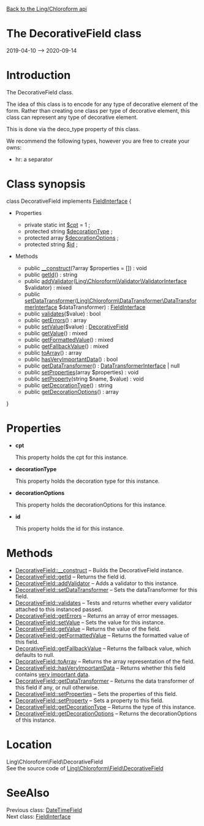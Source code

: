 [Back to the Ling/Chloroform api](https://github.com/lingtalfi/Chloroform/blob/master/doc/api/Ling/Chloroform.md)



The DecorativeField class
================
2019-04-10 --> 2020-09-14






Introduction
============

The DecorativeField class.

The idea of this class is to encode for any type of decorative element of the form.
Rather than creating one class per type of decorative element, this class can represent
any type of decorative element.

This is done via the deco_type property of this class.


We recommend the following types, however you are free to create your owns:

- hr: a separator



Class synopsis
==============


class <span class="pl-k">DecorativeField</span> implements [FieldInterface](https://github.com/lingtalfi/Chloroform/blob/master/doc/api/Ling/Chloroform/Field/FieldInterface.md) {

- Properties
    - private static int [$cpt](#property-cpt) = 1 ;
    - protected string [$decorationType](#property-decorationType) ;
    - protected array [$decorationOptions](#property-decorationOptions) ;
    - protected string [$id](#property-id) ;

- Methods
    - public [__construct](https://github.com/lingtalfi/Chloroform/blob/master/doc/api/Ling/Chloroform/Field/DecorativeField/__construct.md)(?array $properties = []) : void
    - public [getId](https://github.com/lingtalfi/Chloroform/blob/master/doc/api/Ling/Chloroform/Field/DecorativeField/getId.md)() : string
    - public [addValidator](https://github.com/lingtalfi/Chloroform/blob/master/doc/api/Ling/Chloroform/Field/DecorativeField/addValidator.md)([Ling\Chloroform\Validator\ValidatorInterface](https://github.com/lingtalfi/Chloroform/blob/master/doc/api/Ling/Chloroform/Validator/ValidatorInterface.md) $validator) : mixed
    - public [setDataTransformer](https://github.com/lingtalfi/Chloroform/blob/master/doc/api/Ling/Chloroform/Field/DecorativeField/setDataTransformer.md)([Ling\Chloroform\DataTransformer\DataTransformerInterface](https://github.com/lingtalfi/Chloroform/blob/master/doc/api/Ling/Chloroform/DataTransformer/DataTransformerInterface.md) $dataTransformer) : [FieldInterface](https://github.com/lingtalfi/Chloroform/blob/master/doc/api/Ling/Chloroform/Field/FieldInterface.md)
    - public [validates](https://github.com/lingtalfi/Chloroform/blob/master/doc/api/Ling/Chloroform/Field/DecorativeField/validates.md)($value) : bool
    - public [getErrors](https://github.com/lingtalfi/Chloroform/blob/master/doc/api/Ling/Chloroform/Field/DecorativeField/getErrors.md)() : array
    - public [setValue](https://github.com/lingtalfi/Chloroform/blob/master/doc/api/Ling/Chloroform/Field/DecorativeField/setValue.md)($value) : [DecorativeField](https://github.com/lingtalfi/Chloroform/blob/master/doc/api/Ling/Chloroform/Field/DecorativeField.md)
    - public [getValue](https://github.com/lingtalfi/Chloroform/blob/master/doc/api/Ling/Chloroform/Field/DecorativeField/getValue.md)() : mixed
    - public [getFormattedValue](https://github.com/lingtalfi/Chloroform/blob/master/doc/api/Ling/Chloroform/Field/DecorativeField/getFormattedValue.md)() : mixed
    - public [getFallbackValue](https://github.com/lingtalfi/Chloroform/blob/master/doc/api/Ling/Chloroform/Field/DecorativeField/getFallbackValue.md)() : mixed
    - public [toArray](https://github.com/lingtalfi/Chloroform/blob/master/doc/api/Ling/Chloroform/Field/DecorativeField/toArray.md)() : array
    - public [hasVeryImportantData](https://github.com/lingtalfi/Chloroform/blob/master/doc/api/Ling/Chloroform/Field/DecorativeField/hasVeryImportantData.md)() : bool
    - public [getDataTransformer](https://github.com/lingtalfi/Chloroform/blob/master/doc/api/Ling/Chloroform/Field/DecorativeField/getDataTransformer.md)() : [DataTransformerInterface](https://github.com/lingtalfi/Chloroform/blob/master/doc/api/Ling/Chloroform/DataTransformer/DataTransformerInterface.md) | null
    - public [setProperties](https://github.com/lingtalfi/Chloroform/blob/master/doc/api/Ling/Chloroform/Field/DecorativeField/setProperties.md)(array $properties) : void
    - public [setProperty](https://github.com/lingtalfi/Chloroform/blob/master/doc/api/Ling/Chloroform/Field/DecorativeField/setProperty.md)(string $name, $value) : void
    - public [getDecorationType](https://github.com/lingtalfi/Chloroform/blob/master/doc/api/Ling/Chloroform/Field/DecorativeField/getDecorationType.md)() : string
    - public [getDecorationOptions](https://github.com/lingtalfi/Chloroform/blob/master/doc/api/Ling/Chloroform/Field/DecorativeField/getDecorationOptions.md)() : array

}




Properties
=============

- <span id="property-cpt"><b>cpt</b></span>

    This property holds the cpt for this instance.
    
    

- <span id="property-decorationType"><b>decorationType</b></span>

    This property holds the decoration type for this instance.
    
    

- <span id="property-decorationOptions"><b>decorationOptions</b></span>

    This property holds the decorationOptions for this instance.
    
    

- <span id="property-id"><b>id</b></span>

    This property holds the id for this instance.
    
    



Methods
==============

- [DecorativeField::__construct](https://github.com/lingtalfi/Chloroform/blob/master/doc/api/Ling/Chloroform/Field/DecorativeField/__construct.md) &ndash; Builds the DecorativeField instance.
- [DecorativeField::getId](https://github.com/lingtalfi/Chloroform/blob/master/doc/api/Ling/Chloroform/Field/DecorativeField/getId.md) &ndash; Returns the field id.
- [DecorativeField::addValidator](https://github.com/lingtalfi/Chloroform/blob/master/doc/api/Ling/Chloroform/Field/DecorativeField/addValidator.md) &ndash; Adds a validator to this instance.
- [DecorativeField::setDataTransformer](https://github.com/lingtalfi/Chloroform/blob/master/doc/api/Ling/Chloroform/Field/DecorativeField/setDataTransformer.md) &ndash; Sets the dataTransformer for this field.
- [DecorativeField::validates](https://github.com/lingtalfi/Chloroform/blob/master/doc/api/Ling/Chloroform/Field/DecorativeField/validates.md) &ndash; Tests and returns whether every validator attached to this instanced passed.
- [DecorativeField::getErrors](https://github.com/lingtalfi/Chloroform/blob/master/doc/api/Ling/Chloroform/Field/DecorativeField/getErrors.md) &ndash; Returns an array of error messages.
- [DecorativeField::setValue](https://github.com/lingtalfi/Chloroform/blob/master/doc/api/Ling/Chloroform/Field/DecorativeField/setValue.md) &ndash; Sets the value for this instance.
- [DecorativeField::getValue](https://github.com/lingtalfi/Chloroform/blob/master/doc/api/Ling/Chloroform/Field/DecorativeField/getValue.md) &ndash; Returns the value of the field.
- [DecorativeField::getFormattedValue](https://github.com/lingtalfi/Chloroform/blob/master/doc/api/Ling/Chloroform/Field/DecorativeField/getFormattedValue.md) &ndash; Returns the formatted value of this field.
- [DecorativeField::getFallbackValue](https://github.com/lingtalfi/Chloroform/blob/master/doc/api/Ling/Chloroform/Field/DecorativeField/getFallbackValue.md) &ndash; Returns the fallback value, which defaults to null.
- [DecorativeField::toArray](https://github.com/lingtalfi/Chloroform/blob/master/doc/api/Ling/Chloroform/Field/DecorativeField/toArray.md) &ndash; Returns the array representation of the field.
- [DecorativeField::hasVeryImportantData](https://github.com/lingtalfi/Chloroform/blob/master/doc/api/Ling/Chloroform/Field/DecorativeField/hasVeryImportantData.md) &ndash; Returns whether this field contains [very important data](https://github.com/lingtalfi/Chloroform/blob/master/doc/pages/chloroform-discussion.md#the-concept-of-very-important-data).
- [DecorativeField::getDataTransformer](https://github.com/lingtalfi/Chloroform/blob/master/doc/api/Ling/Chloroform/Field/DecorativeField/getDataTransformer.md) &ndash; Returns the data transformer of this field if any, or null otherwise.
- [DecorativeField::setProperties](https://github.com/lingtalfi/Chloroform/blob/master/doc/api/Ling/Chloroform/Field/DecorativeField/setProperties.md) &ndash; Sets the properties of this field.
- [DecorativeField::setProperty](https://github.com/lingtalfi/Chloroform/blob/master/doc/api/Ling/Chloroform/Field/DecorativeField/setProperty.md) &ndash; Sets a property to this field.
- [DecorativeField::getDecorationType](https://github.com/lingtalfi/Chloroform/blob/master/doc/api/Ling/Chloroform/Field/DecorativeField/getDecorationType.md) &ndash; Returns the type of this instance.
- [DecorativeField::getDecorationOptions](https://github.com/lingtalfi/Chloroform/blob/master/doc/api/Ling/Chloroform/Field/DecorativeField/getDecorationOptions.md) &ndash; Returns the decorationOptions of this instance.





Location
=============
Ling\Chloroform\Field\DecorativeField<br>
See the source code of [Ling\Chloroform\Field\DecorativeField](https://github.com/lingtalfi/Chloroform/blob/master/Field/DecorativeField.php)



SeeAlso
==============
Previous class: [DateTimeField](https://github.com/lingtalfi/Chloroform/blob/master/doc/api/Ling/Chloroform/Field/DateTimeField.md)<br>Next class: [FieldInterface](https://github.com/lingtalfi/Chloroform/blob/master/doc/api/Ling/Chloroform/Field/FieldInterface.md)<br>
